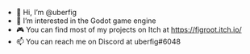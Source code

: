 - 👋 Hi, I’m @uberfig
- 👀 I’m interested in the Godot game engine
- 🎮 You can find most of my projects on Itch at https://figroot.itch.io/
- 📫 You can reach me on Discord at uberfig#6048

<!---
uberfig/uberfig is a ✨ special ✨ repository because its `README.md` (this file) appears on your GitHub profile.
You can click the Preview link to take a look at your changes.
--->
